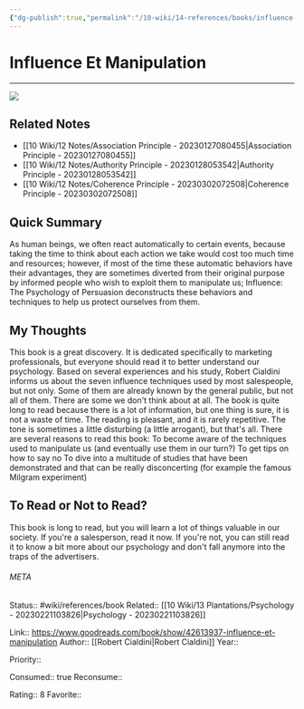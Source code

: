 ```yaml
---
{"dg-publish":true,"permalink":"/10-wiki/14-references/books/influence-et-manipulation-032008731-x/","title":"Influence et manipulation"}
---
```


# Influence Et Manipulation
---
![](https://i.gr-assets.com/images/S/compressed.photo.goodreads.com/books/1541185973l/42613937._SY475_.jpg)

## Related Notes
- [[10 Wiki/12 Notes/Association Principle - 20230127080455\|Association Principle - 20230127080455]]
- [[10 Wiki/12 Notes/Authority Principle - 20230128053542\|Authority Principle - 20230128053542]]
- [[10 Wiki/12 Notes/Coherence Principle - 20230302072508\|Coherence Principle - 20230302072508]]


## Quick Summary
As human beings, we often react automatically to certain events, because taking the time to think about each action we take would cost too much time and resources; however, if most of the time these automatic behaviors have their advantages, they are sometimes diverted from their original purpose by informed people who wish to exploit them to manipulate us; Influence: The Psychology of Persuasion deconstructs these behaviors and techniques to help us protect ourselves from them.

## My Thoughts
This book is a great discovery.
It is dedicated specifically to marketing professionals, but everyone should read it to better understand our psychology.
Based on several experiences and his study, Robert Cialdini informs us about the seven influence techniques used by most salespeople, but not only.
Some of them are already known by the general public, but not all of them. There are some we don't think about at all.
The book is quite long to read because there is a lot of information, but one thing is sure, it is not a waste of time. The reading is pleasant, and it is rarely repetitive. The tone is sometimes a little disturbing (a little arrogant), but that's all.
There are several reasons to read this book:
To become aware of the techniques used to manipulate us (and eventually use them in our turn?)
To get tips on how to say no
To dive into a multitude of studies that have been demonstrated and that can be really disconcerting (for example the famous Milgram experiment)

## To Read or Not to Read?
This book is long to read, but you will learn a lot of things valuable in our society. If you're a salesperson, read it now. If you're not, you can still read it to know a bit more about our psychology and don't fall anymore into the traps of the advertisers.





###### META
Status:: #wiki/references/book
Related:: [[10 Wiki/13 Plantations/Psychology - 20230221103826\|Psychology - 20230221103826]]

Link:: https://www.goodreads.com/book/show/42613937-influence-et-manipulation
Author:: [[Robert Cialdini\|Robert Cialdini]]
Year:: 

Priority:: 

Consumed:: true
Reconsume:: 

Rating:: 8
Favorite:: 
